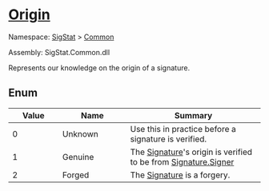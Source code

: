 # [Origin](./Origin.md)
Namespace: [SigStat]() > [Common](./README.md)

Assembly: SigStat.Common.dll


Represents our knowledge on the origin of a signature.

##	Enum

| Value | Name | Summary | 
| --- | --- | --- | 
| 0<img width=200 unselectable="on"/>  | Unknown<img width=200 unselectable="on"/>  | Use this in practice before a signature is verified.<img width=200 unselectable="on"/>  | <br>
| 1<img width=200 unselectable="on"/>  | Genuine<img width=200 unselectable="on"/>  | The [Signature](https://github.com/hargitomi97/sigstat/blob/master/docs/md/SigStat/Common/Signature.md)'s origin is verified to be from [Signature.Signer](https://github.com/hargitomi97/sigstat/blob/master/docs/md/SigStat/Common/Signature.md)<img width=200 unselectable="on"/>  | <br>
| 2<img width=200 unselectable="on"/>  | Forged<img width=200 unselectable="on"/>  | The [Signature](https://github.com/hargitomi97/sigstat/blob/master/docs/md/SigStat/Common/Signature.md) is a forgery.<img width=200 unselectable="on"/>  | <br>


